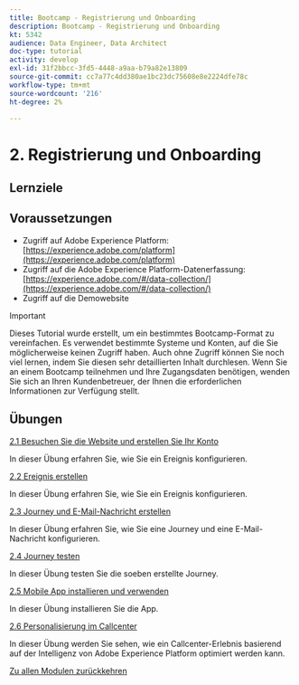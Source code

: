```yaml
---
title: Bootcamp - Registrierung und Onboarding
description: Bootcamp - Registrierung und Onboarding
kt: 5342
audience: Data Engineer, Data Architect
doc-type: tutorial
activity: develop
exl-id: 31f2bbcc-3fd5-4448-a9aa-b79a82e13809
source-git-commit: cc7a77c4dd380ae1bc23dc75608e8e2224dfe78c
workflow-type: tm+mt
source-wordcount: '216'
ht-degree: 2%

---
```


# 2. Registrierung und Onboarding

## Lernziele

## Voraussetzungen

- Zugriff auf Adobe Experience Platform: [https://experience.adobe.com/platform](https://experience.adobe.com/platform)
- Zugriff auf die Adobe Experience Platform-Datenerfassung: [https://experience.adobe.com/#/data-collection/](https://experience.adobe.com/#/data-collection/)
- Zugriff auf die Demowebsite

>[!IMPORTANT]
>
>Dieses Tutorial wurde erstellt, um ein bestimmtes Bootcamp-Format zu vereinfachen. Es verwendet bestimmte Systeme und Konten, auf die Sie möglicherweise keinen Zugriff haben. Auch ohne Zugriff können Sie noch viel lernen, indem Sie diesen sehr detaillierten Inhalt durchlesen. Wenn Sie an einem Bootcamp teilnehmen und Ihre Zugangsdaten benötigen, wenden Sie sich an Ihren Kundenbetreuer, der Ihnen die erforderlichen Informationen zur Verfügung stellt.

## Übungen

[2.1 Besuchen Sie die Website und erstellen Sie Ihr Konto](./ex1.md)

In dieser Übung erfahren Sie, wie Sie ein Ereignis konfigurieren.

[2.2 Ereignis erstellen](./ex2.md)

In dieser Übung erfahren Sie, wie Sie ein Ereignis konfigurieren.

[2.3 Journey und E-Mail-Nachricht erstellen](./ex3.md)

In dieser Übung erfahren Sie, wie Sie eine Journey und eine E-Mail-Nachricht konfigurieren.

[2.4 Journey testen](./ex4.md)

In dieser Übung testen Sie die soeben erstellte Journey.

[2.5 Mobile App installieren und verwenden](./ex5.md)

In dieser Übung installieren Sie die App.

[2.6 Personalisierung im Callcenter](./ex6.md)

In dieser Übung werden Sie sehen, wie ein Callcenter-Erlebnis basierend auf der Intelligenz von Adobe Experience Platform optimiert werden kann.

[Zu allen Modulen zurückkehren](../../overview.md)
